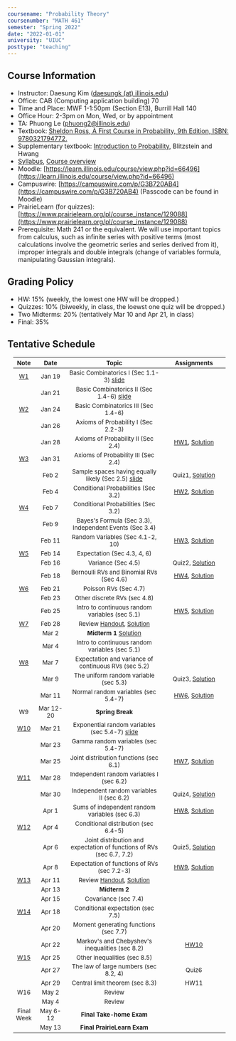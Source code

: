 ```yaml
---
coursename: "Probability Theory"
coursenumber: "MATH 461"
semester: "Spring 2022"
date: "2022-01-01"
university: "UIUC"
posttype: "teaching"
---
```


## Course Information 
- Instructor: Daesung Kim ([daesungk (at) illinois.edu](mailto:daesungk@illinois.edu))
- Office: CAB (Computing application building) 70
- Time and Place: MWF 1-1:50pm (Section E13), Burrill Hall 140
- Office Hour: 2-3pm on Mon, Wed, or by appointment
- TA: Phuong Le (phuong2@illinois.edu)
- Textbook: [Sheldon Ross, A First Course in Probability, 9th Edition, ISBN: 9780321794772.](https://www.amazon.com/First-Course-Probability-9th/dp/032179477X)
- Supplementary textbook: [Introduction to Probability](http://probabilitybook.net), Blitzstein and Hwang
- [Syllabus](syllabus.pdf), [Course overview](overview.pdf) 
- Moodle: [https://learn.illinois.edu/course/view.php?id=66496](https://learn.illinois.edu/course/view.php?id=66496)
- Campuswire: [https://campuswire.com/p/G3B720AB4](https://campuswire.com/p/G3B720AB4) (Passcode can be found in Moodle)
- PrairieLearn (for quizzes): [https://www.prairielearn.org/pl/course_instance/129088](https://www.prairielearn.org/pl/course_instance/129088)
- Prerequisite: Math 241 or the equivalent. We will use important topics from calculus, such as infinite series with positive terms (most calculations involve the geometric series and series derived from it), improper integrals and double integrals (change of variables formula, manipulating Gaussian integrals).

## Grading Policy
- HW: 15% (weekly, the lowest one HW will be dropped.)
- Quizzes: 10% (biweekly, in class, the loewst one quiz will be dropped.)
- Two Midterms: 20% (tentatively Mar 10 and Apr 21, in class)
- Final: 35%

## Tentative Schedule 
| Note           | Date      | Topic                                                                 | Assignments                             |
| ---            | ---       | ---                                                                   | ---                                     |
| [W1](w1.pdf)   | Jan 19    | Basic Combinatorics I (Sec 1.1-3) [slide](lec1.pdf)                   |                                         |
|                | Jan 21    | Basic Combinatorics II (Sec 1.4-6) [slide](lec2.pdf)                  |                                         |
| [W2](w2.pdf)   | Jan 24    | Basic Combinatorics III (Sec 1.4-6)                                   |                                         |
|                | Jan 26    | Axioms of Probability I (Sec 2.2-3)                                   |                                         |
|                | Jan 28    | Axioms of Probability II (Sec 2.4)                                    | [HW1](hw1.pdf), [Solution](hw1-sol.pdf) |
| [W3](w3.pdf)   | Jan 31    | Axioms of Probability III (Sec 2.4)                                   |                                         |
|                | Feb 2     | Sample spaces having equally likely (Sec 2.5) [slide](lec5.pdf)       | Quiz1, [Solution](quiz1-sol.pdf)        |
|                | Feb 4     | Conditional Probabilities (Sec 3.2)                                   | [HW2](hw2.pdf), [Solution](hw2-sol.pdf) |
| [W4](w4.pdf)   | Feb 7     | Conditional Probabilities (Sec 3.2)                                   |                                         |
|                | Feb 9     | Bayes's Formula (Sec 3.3), Independent Events (Sec 3.4)               |                                         |
|                | Feb 11    | Random Variables (Sec 4.1-2, 10)                                      | [HW3](hw3.pdf), [Solution](hw3-sol.pdf) |
| [W5](w5.pdf)   | Feb 14    | Expectation (Sec 4.3, 4, 6)                                           |                                         |
|                | Feb 16    | Variance (Sec 4.5)                                                    | Quiz2, [Solution](quiz2-sol.pdf)        |
|                | Feb 18    | Bernoulli RVs and Binomial RVs (Sec 4.6)                              | [HW4](hw4.pdf), [Solution](hw4-sol.pdf) |
| [W6](w6.pdf)   | Feb 21    | Poisson RVs (Sec 4.7)                                                 |                                         |
|                | Feb 23    | Other discrete RVs (sec 4.8)                                          |                                         |
|                | Feb 25    | Intro to continuous random variables (sec 5.1)                        | [HW5](hw5.pdf), [Solution](hw5-sol.pdf) |
| [W7](w7.pdf)   | Feb 28    | Review [Handout](e-1-prac.pdf), [Solution](e-1-prac-sol.pdf)          |                                         |
|                | Mar 2     | **Midterm 1** [Solution](e-1-sol.pdf)                                 |                                         |
|                | Mar 4     | Intro to continuous random variables (sec 5.1)                        |                                         |
| [W8](w8.pdf)   | Mar 7     | Expectation and variance of continuous RVs (sec 5.2)                  |                                         |
|                | Mar 9     | The uniform random variable (sec 5.3)                                 | Quiz3, [Solution](quiz3-sol.pdf)        |
|                | Mar 11    | Normal random variables (sec 5.4-7)                                   | [HW6](hw6.pdf), [Solution](hw6-sol.pdf) |
| W9             | Mar 12-20 | **Spring Break**                                                      |                                         |
| [W10](w10.pdf) | Mar 21    | Exponential random variables (sec 5.4-7) [slide](lec22.pdf)           |                                         |
|                | Mar 23    | Gamma random variables (sec 5.4-7)                                    |                                         |
|                | Mar 25    | Joint distribution functions (sec 6.1)                                | [HW7](hw7.pdf), [Solution](hw7-sol.pdf) |
| [W11](w11.pdf) | Mar 28    | Independent random variables I (sec 6.2)                              |                                         |
|                | Mar 30    | Independent random variables II (sec 6.2)                             | Quiz4, [Solution](quiz4-sol.pdf)        |
|                | Apr 1     | Sums of independent random variables (sec 6.3)                        | [HW8](hw8.pdf), [Solution](hw8-sol.pdf) |
| [W12](w12.pdf) | Apr 4     | Conditional distribution (sec 6.4-5)                                  |                                         |
|                | Apr 6     | Joint distribution and expectation of functions of RVs (sec 6.7, 7.2) | Quiz5, [Solution](quiz5-sol.pdf)        |
|                | Apr 8     | Expectation of functions of RVs (sec 7.2-3)                           | [HW9](hw9.pdf), [Solution](hw9-sol.pdf) |
| [W13](w13.pdf) | Apr 11    | Review [Handout](e-2-prac.pdf), [Solution](e-2-prac-sol.pdf)          |                                         |
|                | Apr 13    | **Midterm 2**                                                         |                                         |
|                | Apr 15    | Covariance (sec 7.4)                                                  |                                         |
| [W14](w14.pdf) | Apr 18    | Conditional expectation (sec 7.5)                                     |                                         |
|                | Apr 20    | Moment generating functions (sec 7.7)                                 |                                         |
|                | Apr 22    | Markov's and Chebyshev's inequalities (sec 8.2)                       | [HW10](hw10.pdf)                        |
| [W15](w15.pdf) | Apr 25    | Other inequalities (sec 8.5)                                          |                                         |
|                | Apr 27    | The law of large numbers (sec 8.2, 4)                                 | Quiz6                                   |
|                | Apr 29    | Central limit theorem (sec 8.3)                                       | HW11                                    |
| W16            | May 2     | Review                                                                |                                         |
|                | May 4     | Review                                                                |                                         |
| Final Week     | May 6-12  | **Final Take-home Exam**                                              |                                         |
|                | May 13    | **Final PrairieLearn Exam**                                           |                                         |


<style>
table {
    width: 95%;
    margin: 0px auto;
    font-size: 95%;
    text-align: center;
}
table td:first-of-type {
    text-align: center;
}
table td:nth-of-type(2) {
    text-align: center;
}
table td:nth-of-type(4) {
    text-align: center;
}
table th:first-of-type {
    width: 10%;
    text-align: center;
}
table th:nth-of-type(2) {
    width: 15%;
    text-align: center;
}
table th:nth-of-type(3) {
    width: 45%;
    text-align: center;
}
table th:nth-of-type(4) {
    width: 30%;
    text-align: center;
}
</style>
